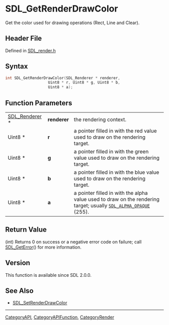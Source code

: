 # SDL_GetRenderDrawColor

Get the color used for drawing operations (Rect, Line and Clear).

## Header File

Defined in [SDL_render.h](https://github.com/libsdl-org/SDL/blob/SDL2/include/SDL_render.h)

## Syntax

```c
int SDL_GetRenderDrawColor(SDL_Renderer * renderer,
                   Uint8 * r, Uint8 * g, Uint8 * b,
                   Uint8 * a);
```

## Function Parameters

|                                |              |                                                                                                                                      |
| ------------------------------ | ------------ | ------------------------------------------------------------------------------------------------------------------------------------ |
| [SDL_Renderer](SDL_Renderer) * | **renderer** | the rendering context.                                                                                                               |
| Uint8 *                        | **r**        | a pointer filled in with the red value used to draw on the rendering target.                                                         |
| Uint8 *                        | **g**        | a pointer filled in with the green value used to draw on the rendering target.                                                       |
| Uint8 *                        | **b**        | a pointer filled in with the blue value used to draw on the rendering target.                                                        |
| Uint8 *                        | **a**        | a pointer filled in with the alpha value used to draw on the rendering target; usually [`SDL_ALPHA_OPAQUE`](SDL_ALPHA_OPAQUE) (255). |

## Return Value

(int) Returns 0 on success or a negative error code on failure; call
[SDL_GetError](SDL_GetError)() for more information.

## Version

This function is available since SDL 2.0.0.

## See Also

- [SDL_SetRenderDrawColor](SDL_SetRenderDrawColor)

----
[CategoryAPI](CategoryAPI), [CategoryAPIFunction](CategoryAPIFunction), [CategoryRender](CategoryRender)

